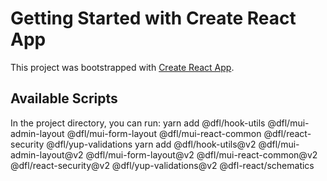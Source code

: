 # Getting Started with Create React App

This project was bootstrapped with [Create React App](https://github.com/facebook/create-react-app).



## Available Scripts

In the project directory, you can run:
yarn add @dfl/hook-utils @dfl/mui-admin-layout @dfl/mui-form-layout @dfl/mui-react-common @dfl/react-security @dfl/yup-validations
yarn add @dfl/hook-utils@v2 @dfl/mui-admin-layout@v2 @dfl/mui-form-layout@v2 @dfl/mui-react-common@v2 @dfl/react-security@v2 @dfl/yup-validations@v2 @dfl-react/schematics


